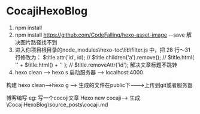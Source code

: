 # CocajiHexoBlog

1. npm install 
2. npm install https://github.com/CodeFalling/hexo-asset-image --save 解决图片路径找不到
3. 进入你项目根目录的node_modules\hexo-toc\lib\filter.js 中，把 28 行～31 行修改为：
     $title.attr('id', id);
    // $title.children('a').remove();
    // $title.html( '<span id="' + id + '">' + $title.html() + '</span>' );
    // $title.removeAttr('id');
    解决文章标题不跳转
4. hexo clean --> hexo s 启动服务器 --> localhost:4000

构建
hexo clean-->hexo g --> 生成的文件在public下--->上传到git或者服务器

博客编写 eg: 写一个cocoji文章
Hexo new cocaji--> 生成\CocajiHexoBlog\source\_posts\cocaji.md
